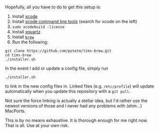 Hopefully, all you have to do to get this setup is:
  1. Install [xcode](https://developer.apple.com/xcode/)
  2. Install [xcode command line tools](https://developer.apple.com/downloads/index.action) (search for xcode on the left)
  3. `sudo xcodebuild -license`
  4. Install [xquartz](https://xquartz.macosforge.org)
  4. Install [`brew`](http://brew.sh/)
  5. Run the following:

```
git clone https://github.com/potetm/tims-brew.git
cd tims-brew
./installer.sh
```

In the event I add or update a config file, simply run

```
./installer.sh
```

to link in the new config files in.  Linked files (e.g. `/etc/profile`) will
update automatically when you update this repository with a `git pull`.

Not sure the force linking is actually a stellar idea, but I'd rather use
the newest versions of those and I never had any problems with (ehm...) MacPorts.

This is by no means exhaustive.  It is thorough enough for me right now.
That is all.  Use at your own risk.
